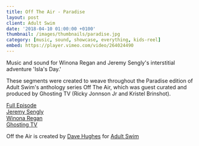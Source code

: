 ```yaml
---
title: Off The Air - Paradise
layout: post
client: Adult Swim
date: '2018-04-10 01:00:00 +0100'
thumbnail: /images/thumbnails/paradise.jpg
category: [music, sound, showcase, everything, kids-reel]
embed: https://player.vimeo.com/video/264024490
---
```


Music and sound for Winona Regan and Jeremy Sengly's interstitial adventure 'Isla's Day.'

These segments were created to weave throughout the Paradise edition of Adult Swim's anthology series Off The Air, which was guest curated and produced by Ghosting TV (Ricky Jonnson Jr and Kristel Brinshot).

[Full Episode](https://www.youtube.com/watch?v=A0bSFpfZ3wQ)  
[Jeremy Sengly](http://jeremysengly.tumblr.com/)  
[Winona Regan](http://winonaregan.com/)  
[Ghosting TV](http://ghosting.tv/)  

Off the Air is created by [Dave Hughes](https://vimeo.com/davehughes) for [Adult Swim](https://www.adultswim.com/)   
